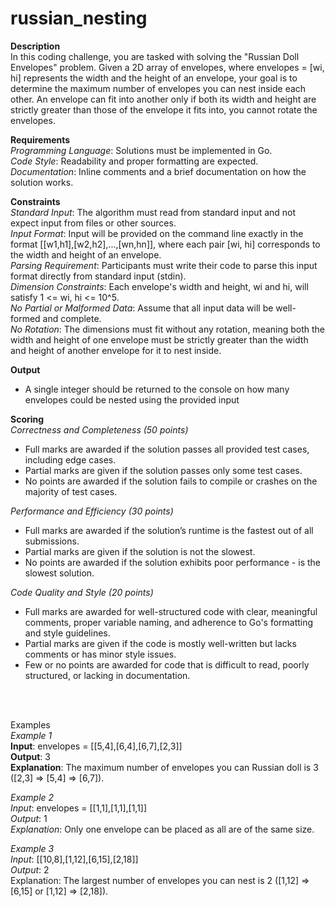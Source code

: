 # russian_nesting

**Description** </br>
In this coding challenge, you are tasked with solving the "Russian Doll Envelopes" problem. Given a 2D array of envelopes, where envelopes = [wi, hi] represents the width and the height of an envelope, your goal is to determine the maximum number of envelopes you can nest inside each other. An envelope can fit into another only if both its width and height are strictly greater than those of the envelope it fits into, you cannot rotate the envelopes.

**Requirements** </br>
*Programming Language*: Solutions must be implemented in Go. </br>
*Code Style*: Readability and proper formatting are expected. </br>
*Documentation*: Inline comments and a brief documentation on how the solution works. </br>

**Constraints** </br>
*Standard Input*: The algorithm must read from standard input and not expect input from files or other sources. </br>
*Input Format*: Input will be provided on the command line exactly in the format [[w1,h1],[w2,h2],...,[wn,hn]], where each pair [wi, hi] corresponds to the width and height of an envelope. </br>
*Parsing Requirement*: Participants must write their code to parse this input format directly from standard input (stdin). </br>
*Dimension Constraints*: Each envelope's width and height, wi and hi, will satisfy 1 <= wi, hi <= 10^5. </br>
*No Partial or Malformed Data*: Assume that all input data will be well-formed and complete. </br>
*No Rotation*: The dimensions must fit without any rotation, meaning both the width and height of one envelope must be strictly greater than the width and height of another envelope for it to nest inside.

**Output**
* A single integer should be returned to the console on how many envelopes could be nested using the provided input  </br>

**Scoring**</br>
*Correctness and Completeness (50 points)* </br>
* Full marks are awarded if the solution passes all provided test cases, including edge cases. </br>
* Partial marks are given if the solution passes only some test cases. </br>
* No points are awarded if the solution fails to compile or crashes on the majority of test cases. </br>

*Performance and Efficiency (30 points)* </br>
* Full marks are awarded if the solution’s runtime is the fastest out of all submissions. </br>
* Partial marks are given if the solution is not the slowest. </br>
* No points are awarded if the solution exhibits poor performance - is the slowest solution. </br>

*Code Quality and Style (20 points)* </br>
* Full marks are awarded for well-structured code with clear, meaningful comments, proper variable naming, and adherence to Go's formatting and style guidelines. </br>
* Partial marks are given if the code is mostly well-written but lacks comments or has minor style issues. </br>
* Few or no points are awarded for code that is difficult to read, poorly structured, or lacking in documentation. </br>

 </br>
  </br>

Examples </br>
_Example 1_ </br>
**Input**: envelopes = [[5,4],[6,4],[6,7],[2,3]] </br>
**Output**: 3 </br>
**Explanation**: The maximum number of envelopes you can Russian doll is 3 ([2,3] => [5,4] => [6,7]). </br>


_Example 2_ </br>
*Input*: envelopes = [[1,1],[1,1],[1,1]] </br>
*Output*: 1 </br>
*Explanation*: Only one envelope can be placed as all are of the same size. </br>

_Example 3_ </br>
*Input*: [[10,8],[1,12],[6,15],[2,18]] </br>
*Output*: 2 </br>
Explanation: The largest number of envelopes you can nest is 2 ([1,12] => [6,15] or [1,12] => [2,18]). </br>
